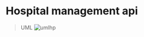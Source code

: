 # Hospital management api

> UML
![umlhp](https://github.com/Mizugue/Hospital-management-api/assets/126506298/c9298ac2-0743-4d3d-b0ae-a0e725d6266f)
